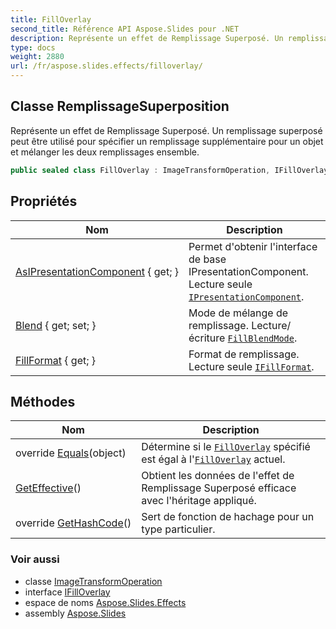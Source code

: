 ```yaml
---
title: FillOverlay
second_title: Référence API Aspose.Slides pour .NET
description: Représente un effet de Remplissage Superposé. Un remplissage superposé peut être utilisé pour spécifier un remplissage supplémentaire pour un objet et mélanger les deux remplissages ensemble.
type: docs
weight: 2880
url: /fr/aspose.slides.effects/filloverlay/
---
```


## Classe RemplissageSuperposition

Représente un effet de Remplissage Superposé. Un remplissage superposé peut être utilisé pour spécifier un remplissage supplémentaire pour un objet et mélanger les deux remplissages ensemble.

```csharp
public sealed class FillOverlay : ImageTransformOperation, IFillOverlay
```

## Propriétés

| Nom | Description |
| --- | --- |
| [AsIPresentationComponent](../../aspose.slides/pviobject/asipresentationcomponent) { get; } | Permet d'obtenir l'interface de base IPresentationComponent. Lecture seule [`IPresentationComponent`](../../aspose.slides/ipresentationcomponent). |
| [Blend](../../aspose.slides.effects/filloverlay/blend) { get; set; } | Mode de mélange de remplissage. Lecture/écriture [`FillBlendMode`](../../aspose.slides/fillblendmode). |
| [FillFormat](../../aspose.slides.effects/filloverlay/fillformat) { get; } | Format de remplissage. Lecture seule [`IFillFormat`](../../aspose.slides/ifillformat). |

## Méthodes

| Nom | Description |
| --- | --- |
| override [Equals](../../aspose.slides.effects/filloverlay/equals)(object) | Détermine si le [`FillOverlay`](../filloverlay) spécifié est égal à l'[`FillOverlay`](../filloverlay) actuel. |
| [GetEffective](../../aspose.slides.effects/filloverlay/geteffective)() | Obtient les données de l'effet de Remplissage Superposé efficace avec l'héritage appliqué. |
| override [GetHashCode](../../aspose.slides.effects/filloverlay/gethashcode)() | Sert de fonction de hachage pour un type particulier. |

### Voir aussi

* classe [ImageTransformOperation](../imagetransformoperation)
* interface [IFillOverlay](../ifilloverlay)
* espace de noms [Aspose.Slides.Effects](../../aspose.slides.effects)
* assembly [Aspose.Slides](../../)

<!-- NE PAS ÉDITER : généré par xmldocmd pour Aspose.Slides.dll -->